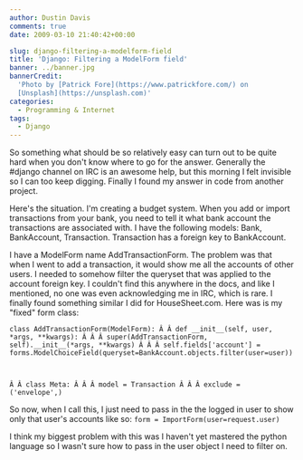 ```yaml
---
author: Dustin Davis
comments: true
date: 2009-03-10 21:40:42+00:00

slug: django-filtering-a-modelform-field
title: 'Django: Filtering a ModelForm field'
banner: ../banner.jpg
bannerCredit:
  'Photo by [Patrick Fore](https://www.patrickfore.com/) on
  [Unsplash](https://unsplash.com)'
categories:
  - Programming & Internet
tags:
  - Django
---
```


So something what should be so relatively easy can turn out to be quite hard
when you don't know where to go for the answer. Generally the #django channel on
IRC is an awesome help, but this morning I felt invisible so I can too keep
digging. Finally I found my answer in code from another project.

Here's the situation. I'm creating a budget system. When you add or import
transactions from your bank, you need to tell it what bank account the
transactions are associated with. I have the following models: Bank,
BankAccount, Transaction. Transaction has a foreign key to BankAccount.

I have a ModelForm name AddTransactionForm. The problem was that when I went to
add a transaction, it would show me all the accounts of other users. I needed to
somehow filter the queryset that was applied to the account foreign key. I
couldn't find this anywhere in the docs, and like I mentioned, no one was even
acknowledging me in IRC, which is rare. I finally found something similar I did
for HouseSheet.com. Here was is my "fixed" form class:

`class AddTransactionForm(ModelForm): Â Â def __init__(self, user, *args, **kwargs): Â Â Â super(AddTransactionForm, self).__init__(*args, **kwargs) Â Â Â self.fields['account'] = forms.ModelChoiceField(queryset=BankAccount.objects.filter(user=user))`

` `

`Â Â class Meta: Â Â Â model = Transaction Â Â Â exclude = ('envelope',)`

So now, when I call this, I just need to pass in the the logged in user to show
only that user's accounts like so: `form = ImportForm(user=request.user)`

I think my biggest problem with this was I haven't yet mastered the python
language so I wasn't sure how to pass in the user object I need to filter on.
